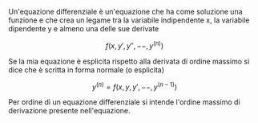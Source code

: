 Un'equazione differenziale è un'equazione che ha come soluzione una funzione e che crea un legame tra la variabile indipendente x, la variabile dipendente y e almeno una delle sue derivate

$$f(x,y',y'',--,y^{(n)})$$

Se la mia equazione è esplicita rispetto alla derivata di ordine massimo si dice che è scritta in forma normale (o esplicita)

$$y^{(n)}=f(x,y,y',--,y^{(n-1)})$$

Per ordine di un equazione differenziale si intende l'ordine massimo di derivazione presente nell'equazione.